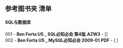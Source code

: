 ## 参考图书夹 清单

#### SQL与数据库
001 - __Ben Forta  US _ SQL必知必会  第4版.AZW3__    - []    
002 - __Ben Forta  US _ MySQL必知必会   2009-01.PDF__    - [ ]    
